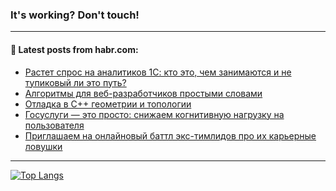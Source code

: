 ### It's working? Don't touch!

---
<!--
#### 🛠️ Technical stack:

![C++](https://img.shields.io/badge/C++-informational?logo=c%2B%2B&style=flat&logoColor=white&color=9C033A)
![Java](https://img.shields.io/badge/Java-informational?logo=java&style=flat&logoColor=white&color=007396)
![Kotlin](https://img.shields.io/badge/Kotlin-informational?logo=Kotlin&style=flat&logoColor=white&color=0095D5)
![JS](https://img.shields.io/badge/JS-informational?logo=javaScript&style=flat&logoColor=black&color=F7Df1E) <br>
![HTML5](https://img.shields.io/badge/HTML5-informational?logo=html5&style=flat&logoColor=white&color=E34F26)
![CSS3](https://img.shields.io/badge/CSS3-informational?logo=css3&style=flat&logoColor=white&color=157286)
![Sass](https://img.shields.io/badge/Saas-informational?logo=sass&style=flat&logoColor=white&color=hotpink)
![PHP](https://img.shields.io/badge/PHP-informational?logo=php&style=flat&logoColor=white&color=777BB4) <br>
![WebPAck](https://img.shields.io/badge/WebPack-informational?logo=webPack&style=flat&logoColor=white&color=FF6F00)
![Bootstrap](https://img.shields.io/badge/Bootstrap-informational?logo=Bootstrap&style=flat&logoColor=white&color=7952B3)
![MySQL](https://img.shields.io/badge/MySQL-informational?logo=MySQL&style=flat&logoColor=white&color=00f) <br>
![NodeJS](https://img.shields.io/badge/NodeJS-informational?logo=node.js&style=flat&logoColor=white&color=43853D)
![Spring](https://img.shields.io/badge/Spring-informational?logo=Spring&style=flat&logoColor=white&color=0A9EDC)
![Angular](https://img.shields.io/badge/Vue-informational?logo=vue.js&style=flat&logoColor=white&color=red)
![Git](https://img.shields.io/badge/Git-informational?logo=git&style=flat&logoColor=white&color=darkorange)

___
-->

#### 💬 Latest posts from habr.com:

<!-- BLOG-POST-LIST:START -->
- [Растет спрос на аналитиков 1С: кто это, чем занимаются и не тупиковый ли это путь?](https://habr.com/ru/post/683144/?utm_source=habrahabr&utm_medium=rss&utm_campaign=683144)
- [Алгоритмы для веб-разработчиков простыми словами](https://habr.com/ru/post/683128/?utm_source=habrahabr&utm_medium=rss&utm_campaign=683128)
- [Отладка в C++ геометрии и топологии](https://habr.com/ru/post/683124/?utm_source=habrahabr&utm_medium=rss&utm_campaign=683124)
- [Госуслуги — это просто: снижаем когнитивную нагрузку на пользователя](https://habr.com/ru/post/683110/?utm_source=habrahabr&utm_medium=rss&utm_campaign=683110)
- [Приглашаем на онлайновый баттл экс-тимлидов про их карьерные ловушки](https://habr.com/ru/post/683116/?utm_source=habrahabr&utm_medium=rss&utm_campaign=683116)
<!-- BLOG-POST-LIST:END -->

---

[![Top Langs](https://github-readme-stats.vercel.app/api/top-langs/?username=zloylis&layout=compact&hide_border=true&theme=dracula)](https://github.com/zloylis)
